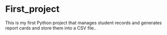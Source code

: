 # First_project
This is my first Python project that manages student records and generates report cards and store them into a CSV file..
